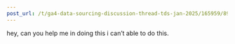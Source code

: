 ```yaml
---
post_url: /t/ga4-data-sourcing-discussion-thread-tds-jan-2025/165959/89
---
```

hey, can you help me in doing this i can’t able to do this.